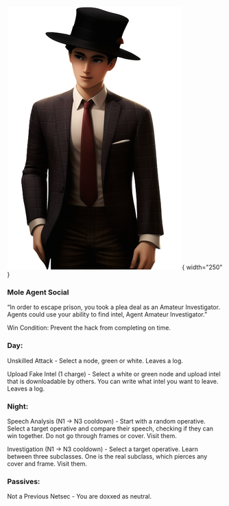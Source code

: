 ![agentamateurinvestigator.png](Images/agentamateurinvestigator.png){ width="250" }

### **Mole Agent Social**

“In order to escape prison, you took a plea deal as an Amateur Investigator. Agents could use your ability to find intel, Agent Amateur Investigator.”

Win Condition: Prevent the hack from completing on time.

### **Day:**

Unskilled Attack - Select a node, green or white. Leaves a log.

Upload Fake Intel (1 charge) - Select a white or green node and upload intel that is downloadable by others. You can write what intel you want to leave. Leaves a log.

### **Night:**

Speech Analysis (N1 -> N3 cooldown) - Start with a random operative. Select a target operative and compare their speech, checking if they can win together. Do not go through frames or cover. Visit them.

Investigation (N1 -> N3 cooldown) - Select a target operative. Learn between three subclasses. One is the real subclass, which pierces any cover and frame. Visit them.

### **Passives:**

Not a Previous Netsec - You are doxxed as neutral.